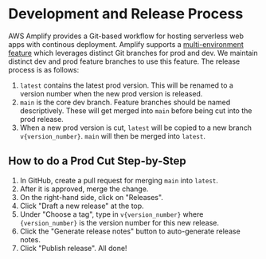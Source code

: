 # Development and Release Process

AWS Amplify provides a Git-based workflow for hosting serverless web apps with continous deployment. Amplify supports a [multi-environment feature](https://docs.amplify.aws/cli/teams/overview/) which leverages distinct Git branches for prod and dev. We maintain distinct dev and prod feature branches to use this feature. The release process is as follows:

1. `latest` contains the latest prod version. This will be renamed to a version number when the new prod version is released.
1. `main` is the core dev branch. Feature branches should be named descriptively. These will get merged into `main` before being cut into the prod release.
1. When a new prod version is cut, `latest` will be copied to a new branch `v{version_number}`. `main` will then be merged into `latest`.

## How to do a Prod Cut Step-by-Step

1. In GitHub, create a pull request for merging `main` into `latest`.
1. After it is approved, merge the change.
1. On the right-hand side, click on "Releases".
1. Click "Draft a new release" at the top.
1. Under "Choose a tag", type in `v{version_number}` where `{version_number}` is the version number for this new release.
1. Click the "Generate release notes" button to auto-generate release notes.
1. Click "Publish release". All done!
